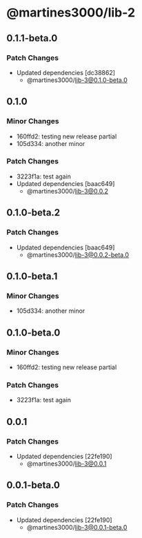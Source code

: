 # @martines3000/lib-2

## 0.1.1-beta.0

### Patch Changes

- Updated dependencies [dc38862]
  - @martines3000/lib-3@0.1.0-beta.0

## 0.1.0

### Minor Changes

- 160ffd2: testing new release partial
- 105d334: another minor

### Patch Changes

- 3223f1a: test again
- Updated dependencies [baac649]
  - @martines3000/lib-3@0.0.2

## 0.1.0-beta.2

### Patch Changes

- Updated dependencies [baac649]
  - @martines3000/lib-3@0.0.2-beta.0

## 0.1.0-beta.1

### Minor Changes

- 105d334: another minor

## 0.1.0-beta.0

### Minor Changes

- 160ffd2: testing new release partial

### Patch Changes

- 3223f1a: test again

## 0.0.1

### Patch Changes

- Updated dependencies [22fe190]
  - @martines3000/lib-3@0.0.1

## 0.0.1-beta.0

### Patch Changes

- Updated dependencies [22fe190]
  - @martines3000/lib-3@0.0.1-beta.0
